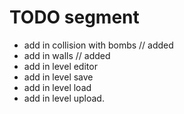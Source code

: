 


# TODO segment

- add in collision with bombs // added
- add in walls // added
- add in level editor
- add in level save
- add in level load
- add in level upload.


